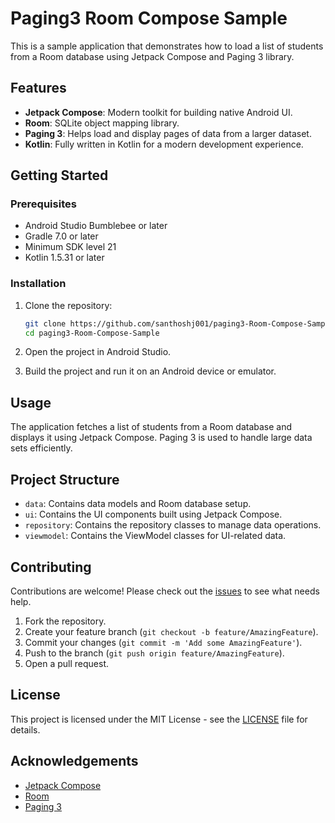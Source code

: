 
# Paging3 Room Compose Sample

This is a sample application that demonstrates how to load a list of students from a Room database using Jetpack Compose and Paging 3 library.

## Features

- **Jetpack Compose**: Modern toolkit for building native Android UI.
- **Room**: SQLite object mapping library.
- **Paging 3**: Helps load and display pages of data from a larger dataset.
- **Kotlin**: Fully written in Kotlin for a modern development experience.

## Getting Started

### Prerequisites

- Android Studio Bumblebee or later
- Gradle 7.0 or later
- Minimum SDK level 21
- Kotlin 1.5.31 or later

### Installation

1. Clone the repository:
    ```sh
    git clone https://github.com/santhoshj001/paging3-Room-Compose-Sample.git
    cd paging3-Room-Compose-Sample
    ```

2. Open the project in Android Studio.

3. Build the project and run it on an Android device or emulator.

## Usage

The application fetches a list of students from a Room database and displays it using Jetpack Compose. Paging 3 is used to handle large data sets efficiently.

## Project Structure

- `data`: Contains data models and Room database setup.
- `ui`: Contains the UI components built using Jetpack Compose.
- `repository`: Contains the repository classes to manage data operations.
- `viewmodel`: Contains the ViewModel classes for UI-related data.

## Contributing

Contributions are welcome! Please check out the [issues](https://github.com/santhoshj001/paging3-Room-Compose-Sample/issues) to see what needs help.

1. Fork the repository.
2. Create your feature branch (`git checkout -b feature/AmazingFeature`).
3. Commit your changes (`git commit -m 'Add some AmazingFeature'`).
4. Push to the branch (`git push origin feature/AmazingFeature`).
5. Open a pull request.

## License

This project is licensed under the MIT License - see the [LICENSE](LICENSE) file for details.

## Acknowledgements

- [Jetpack Compose](https://developer.android.com/jetpack/compose)
- [Room](https://developer.android.com/training/data-storage/room)
- [Paging 3](https://developer.android.com/topic/libraries/architecture/paging/v3-overview)

